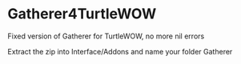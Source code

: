 # Gatherer4TurtleWOW
Fixed version of Gatherer for TurtleWOW, no more nil errors

Extract the zip into Interface/Addons and name your folder Gatherer
